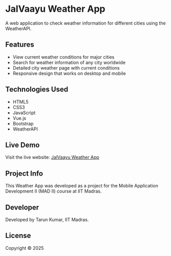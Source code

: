 # JalVaayu Weather App

A web application to check weather information for different cities using the WeatherAPI.

## Features

- View current weather conditions for major cities
- Search for weather information of any city worldwide
- Detailed city weather page with current conditions
- Responsive design that works on desktop and mobile

## Technologies Used

- HTML5
- CSS3
- JavaScript
- Vue.js
- Bootstrap
- WeatherAPI

## Live Demo

Visit the live website: [JalVaayu Weather App](https://23f1000111.github.io/weather-app/)

## Project Info

This Weather App was developed as a project for the Mobile Application Development II (MAD II) course at IIT Madras.

## Developer

Developed by Tarun Kumar, IIT Madras.

## License

Copyright © 2025
